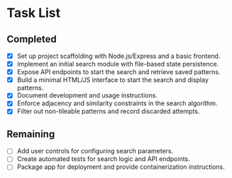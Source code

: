 # Task List

## Completed
- [x] Set up project scaffolding with Node.js/Express and a basic frontend.
- [x] Implement an initial search module with file-based state persistence.
- [x] Expose API endpoints to start the search and retrieve saved patterns.
- [x] Build a minimal HTML/JS interface to start the search and display patterns.
- [x] Document development and usage instructions.
- [x] Enforce adjacency and similarity constraints in the search algorithm.
- [x] Filter out non-tileable patterns and record discarded attempts.

## Remaining
- [ ] Add user controls for configuring search parameters.
- [ ] Create automated tests for search logic and API endpoints.
- [ ] Package app for deployment and provide containerization instructions.
